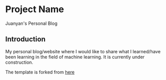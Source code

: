 # Project Name

Juanyan's Personal Blog

## Introduction

My personal blog/website where I would like to share what I learned/have been learning in the field of machine learning. It is currently under construction.

The template is forked from [here](https://github.com/LiXizhi/lixizhi.github.io)
